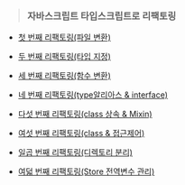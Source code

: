 >### 자바스크립트 타입스크립트로 리팩토링   

- <a href="https://github.com/jiyun1006/javascript-typescript-refactoring/blob/main/refactoring/md_dir/refactoring_1.md">첫 번째 리팩토링(파일 변환)</a>     

- <a href="https://github.com/jiyun1006/javascript-typescript-refactoring/blob/main/refactoring/md_dir/refactoring_2.md">두 번째 리팩토링(타입 지정)</a>   

- <a href="https://github.com/jiyun1006/javascript-typescript-refactoring/blob/main/refactoring/md_dir/refactoring_3.md">세 번째 리팩토링(함수 변환)</a>   

- <a href="https://github.com/jiyun1006/javascript-typescript-refactoring/blob/main/refactoring/md_dir/refactoring_4.md">네 번째 리팩토링(type알리아스 & interface)</a>   

- <a href="https://github.com/jiyun1006/javascript-typescript-refactoring/blob/main/refactoring/md_dir/refactoring_5.md">다섯 번째 리팩토링(class 상속 & Mixin)</a>   

- <a href="https://github.com/jiyun1006/javascript-typescript-refactoring/blob/main/refactoring/md_dir/refactoring_6.md">여섯 번째 리팩토링(class & 접근제어)</a>     

- <a href="https://github.com/jiyun1006/javascript-typescript-refactoring/blob/main/refactoring/md_dir/refactoring_7.md">일곱 번째 리팩토링(디렉토리 분리)</a>   

- <a href="https://github.com/jiyun1006/javascript-typescript-refactoring/blob/main/refactoring/md_dir/refactoring_8.md">여덟 번째 리팩토링(Store 전역변수 관리)</a>

